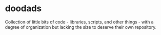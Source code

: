 # doodads
Collection of little bits of code - libraries, scripts, and other things - with a degree of organization but lacking the size to deserve their own repository.
